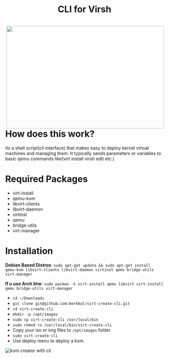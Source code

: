 <p align="center">
  <h1 align="center">CLI for Virsh</h1><br>
  <img src="https://www.berkbal.com/wp-content/uploads/2022/01/virt-create-cli.gif" align="right" height="325" width="500"></img>
</p>

# How does this work?
Its a shell script(cli interface) that makes easy to deploy kernel virtual machines and managing them. It typically sends parameters or variables to basic qemu commands like(virt install virsh edit etc.)

# Required Packages

- virt-install
- qemu-kvm
- libvirt-clients
- libvirt-daemon
- virtinst
- qemu
- bridge-utils
- virt-manager

# Installation

**Debian Based Distros**:
`sudo apt-get update && sudo apt-get install qemu-kvm libvirt-clients libvirt-daemon virtinst qemu bridge-utils virt-manager`

**If u use Arch btw**: `sudo pacman -S virt-install qemu libvirt virt-install qemu bridge-utils virt-manager`

- `cd ~/Downloads`
- `git clone git@github.com:berkbal/virt-create-cli.git`
- `cd virt-create-cli`
- `mkdir -p /opt/images`
- `sudo cp virt-create-cli /usr/local/bin`
- `sudo chmod +x /usr/local/bin/virt-create-cli`
- Copy your iso or img files to `/opt/images` folder.
- `sudo virt-create-cli`
- Use deploy menu to deploy a kvm.

![kvm creator with cli](https://www.berkbal.com/wp-content/uploads/2022/01/virt_create_cli_berkbal.com_.png)
